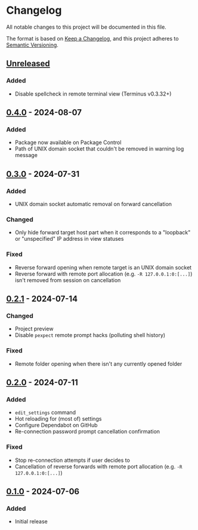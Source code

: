 # Changelog

All notable changes to this project will be documented in this file.

The format is based on [Keep a Changelog](https://keepachangelog.com/en/1.1.0/),
and this project adheres to [Semantic Versioning](https://semver.org/spec/v2.0.0.html).

## [Unreleased]

### Added

- Disable spellcheck in remote terminal view (Terminus v0.3.32+)

## [0.4.0] - 2024-08-07

### Added

- Package now available on Package Control
- Path of UNIX domain socket that couldn't be removed in warning log message

## [0.3.0] - 2024-07-31

### Added

- UNIX domain socket automatic removal on forward cancellation

### Changed

- Only hide forward target host part when it corresponds to a "loopback" or "unspecified" IP address in view statuses

### Fixed

- Reverse forward opening when remote target is an UNIX domain socket
- Reverse forward with remote port allocation (e.g. `-R 127.0.0.1:0:[...]`) isn't removed from session on cancellation

## [0.2.1] - 2024-07-14

### Changed

- Project preview
- Disable `pexpect` remote prompt hacks (polluting shell history)

### Fixed

- Remote folder opening when there isn't any currently opened folder

## [0.2.0] - 2024-07-11

### Added

- `edit_settings` command
- Hot reloading for (most of) settings
- Configure Dependabot on GitHub
- Re-connection password prompt cancellation confirmation

### Fixed

- Stop re-connection attempts if user decides to
- Cancellation of reverse forwards with remote port allocation (e.g. `-R 127.0.0.1:0:[...]`)

## [0.1.0] - 2024-07-06

### Added

- Initial release

[Unreleased]: https://github.com/HorlogeSkynet/SSHubl/compare/v0.4.0...HEAD
[0.4.0]: https://github.com/HorlogeSkynet/SSHubl/compare/v0.3.0...v0.4.0
[0.3.0]: https://github.com/HorlogeSkynet/SSHubl/compare/v0.2.1...v0.3.0
[0.2.1]: https://github.com/HorlogeSkynet/SSHubl/compare/v0.2.0...v0.2.1
[0.2.0]: https://github.com/HorlogeSkynet/SSHubl/compare/v0.1.0...v0.2.0
[0.1.0]: https://github.com/HorlogeSkynet/SSHubl/releases/tag/v0.1.0
